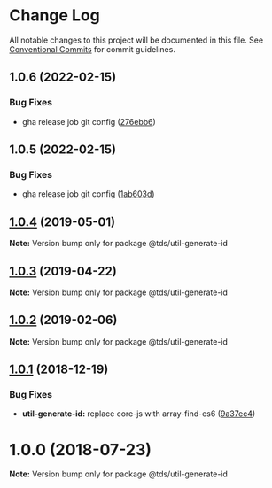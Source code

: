 # Change Log

All notable changes to this project will be documented in this file.
See [Conventional Commits](https://conventionalcommits.org) for commit guidelines.

## 1.0.6 (2022-02-15)


### Bug Fixes

* gha release job git config ([276ebb6](https://github.com/telus/tds-core-test/commit/276ebb6968a0b56c9b87c178f6895a60ae108e71))





## 1.0.5 (2022-02-15)


### Bug Fixes

* gha release job git config ([1ab603d](https://github.com/telus/tds-core-test/commit/1ab603d68c36219b0711fc353bc2515b64712ca9))





## [1.0.4](https://github.com/telus/tds-core/compare/@tds/util-generate-id@1.0.2...@tds/util-generate-id@1.0.4) (2019-05-01)

**Note:** Version bump only for package @tds/util-generate-id





## [1.0.3](https://github.com/telus/tds-core/compare/@tds/util-generate-id@1.0.2...@tds/util-generate-id@1.0.3) (2019-04-22)

**Note:** Version bump only for package @tds/util-generate-id





## [1.0.2](https://github.com/telus/tds-core/compare/@tds/util-generate-id@1.0.1...@tds/util-generate-id@1.0.2) (2019-02-06)

**Note:** Version bump only for package @tds/util-generate-id





<a name="1.0.1"></a>
## [1.0.1](https://github.com/telus/tds-core/compare/@tds/util-generate-id@1.0.0...@tds/util-generate-id@1.0.1) (2018-12-19)


### Bug Fixes

* **util-generate-id:** replace core-js with array-find-es6 ([9a37ec4](https://github.com/telus/tds-core/commit/9a37ec4))




<a name="1.0.0"></a>
# 1.0.0 (2018-07-23)




**Note:** Version bump only for package @tds/util-generate-id
